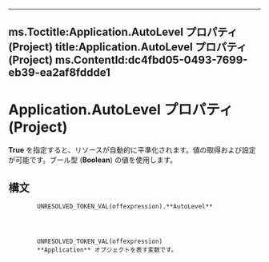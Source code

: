 

---
ms.Toctitle:Application.AutoLevel プロパティ (Project)
title:Application.AutoLevel プロパティ (Project)
ms.ContentId:dc4fbd05-0493-7699-eb39-ea2af8fddde1
---
# Application.AutoLevel プロパティ (Project)




**True** を指定すると、リソースが自動的に平準化されます。値の取得および設定が可能です。ブール型 (**Boolean**) の値を使用します。

## 構文

            UNRESOLVED_TOKEN_VAL(offexpression).**AutoLevel**




            UNRESOLVED_TOKEN_VAL(offexpression)
            **Application** オブジェクトを表す変数です。




